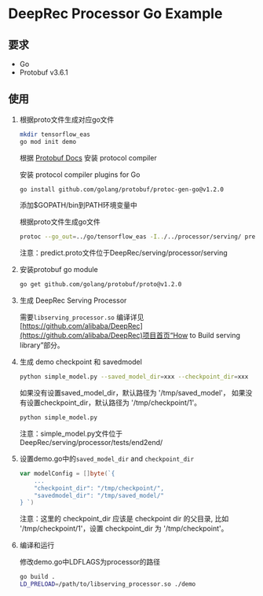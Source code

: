 # DeepRec Processor Go Example

## 要求

- Go
- Protobuf v3.6.1


## 使用

1. 根据proto文件生成对应go文件

    ```sh
    mkdir tensorflow_eas
    go mod init demo
    ```

    根据 [Protobuf Docs](https://github.com/protocolbuffers/protobuf/tree/48cb18e5c419ddd23d9badcfe4e9df7bde1979b2#protocol-compiler-installation) 安装 protocol compiler

    安装 protocol compiler plugins for Go
    ```sh
    go install github.com/golang/protobuf/protoc-gen-go@v1.2.0
    ```

    添加$GOPATH/bin到PATH环境变量中

    根据proto文件生成go文件
    ```sh
    protoc --go_out=../go/tensorflow_eas -I../../processor/serving/ predict.proto
    ```

    注意：predict.proto文件位于DeepRec/serving/processor/serving

2. 安装protobuf go module

    ```sh
    go get github.com/golang/protobuf/proto@v1.2.0
    ```

3. 生成 DeepRec Serving Processor

    需要```libserving_processor.so```
    编译详见[https://github.com/alibaba/DeepRec](https://github.com/alibaba/DeepRec)项目首页“How to Build serving library”部分。

4. 生成 demo checkpoint 和 savedmodel

    ```sh
    python simple_model.py --saved_model_dir=xxx --checkpoint_dir=xxx
    ```
    如果没有设置saved_model_dir，默认路径为 '/tmp/saved_model'，
    如果没有设置checkpoint_dir，默认路径为 '/tmp/checkpoint/1'。
    ```sh
    python simple_model.py
    ```

    注意：simple_model.py文件位于DeepRec/serving/processor/tests/end2end/

5. 设置demo.go中的`saved_model_dir` and `checkpoint_dir`

    ```go
    var modelConfig = []byte(`{
        ...
        "checkpoint_dir": "/tmp/checkpoint/",
        "savedmodel_dir": "/tmp/saved_model/"
    } `)
    ```
    注意：这里的 checkpoint_dir 应该是 checkpoint dir 的父目录,
    比如 '/tmp/checkpoint/1'，设置 checkpoint_dir 为 '/tmp/checkpoint'。

6. 编译和运行

    修改demo.go中LDFLAGS为processor的路径
    ```sh
    go build .
    LD_PRELOAD=/path/to/libserving_processor.so ./demo
    ```

